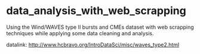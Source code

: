 # data_analysis_with_web_scrapping
Using the Wind/WAVES type II bursts and CMEs dataset with web scrapping techniques while applying some data cleaning and analysis.

datalink: http://www.hcbravo.org/IntroDataSci/misc/waves_type2.html 
